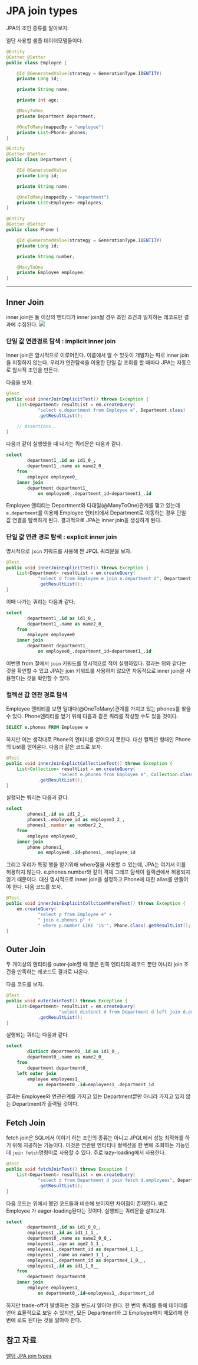 # JPA join types

JPA의 조인 종류를 알아보자.

일단 사용할 샘플 데이터모델들이다.

```java
@Entity
@Getter @Setter
public class Employee {

    @Id @GeneratedValue(strategy = GenerationType.IDENTITY)
    private Long id;

    private String name;

    private int age;

    @ManyToOne
    private Department department;

    @OneToMany(mappedBy = "employee")
    private List<Phone> phones;
}
```

```java
@Entity
@Getter @Setter
public class Department {

    @Id @GeneratedValue
    private Long id;

    private String name;

    @OneToMany(mappedBy = "department")
    private List<Employee> employees;
}
```

```java
@Entity
@Getter @Setter
public class Phone {

    @Id @GeneratedValue(strategy = GenerationType.IDENTITY)
    private Long id;

    private String number;

    @ManyToOne
    private Employee employee;
}
```

---

## Inner Join

inner join은 둘 이상의 엔티티가 inner join될 경우 조인 조건과 일치하는 레코드만 결과에 수집된다.
![](/img/innerjoin.png)

### 단일 값 연관경로 탐색 : implicit inner join
Inner join은 암시적으로 이루어진다. 이름에서 알 수 있듯이 개발자는 따로 inner join을 지정하지 않는다.
우리가 연관탐색을 이용한 단일 값 조회를 할 때마다 JPA는 자동으로 암시적 조인을 만든다.

다음을 보자.
```java
@Test
public void innerJoinImplicitTest() throws Exception {
    List<Department> resultList = em.createQuery(
            "select e.department from Employee e", Department.class)
            .getResultList();

    // Assertions..
}
```
다음과 같이 실행했을 때 나가는 쿼리문은 다음과 같다.
```SQL
select
        department1_.id as id1_0_,
        department1_.name as name2_0_ 
    from
        employee employee0_ 
    inner join
        department department1_ 
            on employee0_.department_id=department1_.id
```
Employee 엔티티는 Department와 다대일(@ManyToOne)관계를 맺고 있는데 `e.department`를 이용해 Employee 엔티티에서 Department로 이동하는 경우 단일 값 연결을 탐색하게 된다. 결과적으로 JPA는 inner join을 생성하게 된다.

### 단일 값 연관 경로 탐색 : explicit inner join
명시적으로 `join` 키워드를 사용해 짠 JPQL 쿼리문을 보자.
```java
@Test
public void innerJoinExplicitTest() throws Exception {
    List<Department> resultList = em.createQuery(
            "select d from Employee e join e.department d", Department.class)
            .getResultList();
}
```
이때 나가는 쿼리는 다음과 같다.
```SQL
select
        department1_.id as id1_0_,
        department1_.name as name2_0_ 
    from
        employee employee0_ 
    inner join
        department department1_ 
            on employee0_.department_id=department1_.id
```
이번엔 from 절에서 `join` 키워드를 명시적으로 적어 실행하였다. 결과는 위와 같다는 것을 확인할 수 있고 JPA는 join 키워드를 사용하지 않으면 자동적으로 inner join을 사용한다는 것을 확인할 수 있다.

### 컬렉션 값 연관 경로 탐색
Employee 엔티티를 보면 일대다(@OneToMany)관계를 가지고 있는 phones를 찾을 수 있다. 
Phone엔티티를 얻기 위해 다음과 같은 쿼리를 작성할 수도 있을 것이다.
```SQL
SELECT e.phones FROM Employee e
```
하지만 이는 생각대로 Phone의 엔티티를 얻어오지 못한다. 대신 컬렉션 형태인 Phone의 List를 얻어온다.
다음과 같은 코드로 보자.
```java
@Test
public void innerJoinExplictCollectionTest() throws Exception {
    List<Collection> resultList = em.createQuery(
                    "select e.phones from Employee e", Collection.class)
            .getResultList();
}
```
실행되는 쿼리는 다음과 같다.
```SQL
select
        phones1_.id as id1_2_,
        phones1_.employee_id as employee3_2_,
        phones1_.number as number2_2_ 
    from
        employee employee0_ 
    inner join
        phone phones1_ 
            on employee0_.id=phones1_.employee_id
```
그리고 우리가 특정 행을 얻기위해 where절을 사용할 수 있는데, JPA는 여기서 이를 허용하지 않는다.
e.phones.number와 같이 객체 그래프 탐색이 컬렉션에서 허용되지 않기 때문이다.
대신 명시적으로 inner join을 설정하고 Phone에 대한 alias를 만들어야 한다. 다음 코드를 보자.

```java
@Test
public void innerJoinExplicitCollctionWhereTest() throws Exception {
    em.createQuery(
            "select p from Employee e" +
            " join e.phones p" +
            " where p.number LIKE '1%'", Phone.class).getResultList();
}
```

## Outer Join
두 개이상의 엔티티를 outer-join할 때 행은 왼쪽 엔티티의 레코드 뿐만 아니라 join 조건을 만족하는 레코드도 결과로 나온다.

다음 코드를 보자.
```java
@Test
public void outerJoinTest() throws Exception {
    List<Department> resultList = em.createQuery(
                    "select distinct d from Department d left join d.employees e", Department.class)
            .getResultList();
}
```
실행되는 쿼리는 다음과 같다.
```SQL
select
        distinct department0_.id as id1_0_,
        department0_.name as name2_0_ 
    from
        department department0_ 
    left outer join
        employee employees1_ 
            on department0_.id=employees1_.department_id
```
결과는 Employee와 연관관계를 가지고 있는 Department뿐만 아니라 가지고 있지 않는 Department가 출력될 것이다. 

## Fetch Join
fetch join은 SQL에서 이야기 하는 조인의 종류는 아니고 JPQL에서 성능 최적화를 하기 위해 지공하는 기능이다. 이것은 연관된 엔티티나 컬렉션을 한 번에 조회하는 기능인데 `join fetch`명령어로 사용할 수 있다. 주로 lazy-loading에서 사용한다.
```java
@Test
public void fetchJoinTest() throws Exception {
    List<Department> resultList = em.createQuery(
            "select d from Department d join fetch d.employees", Department.class)
            .getResultList();
}
```
다음 코드는 위에서 했던 코드들과 비슷해 보이지만 차이점이 존재한다. 바로 Employee 가 eager-loading된다는 것이다. 실행되는 쿼리문을 살펴보자.
```SQL
select
        department0_.id as id1_0_0_,
        employees1_.id as id1_1_1_,
        department0_.name as name2_0_0_,
        employees1_.age as age2_1_1_,
        employees1_.department_id as departme4_1_1_,
        employees1_.name as name3_1_1_,
        employees1_.department_id as departme4_1_0__,
        employees1_.id as id1_1_0__ 
    from
        department department0_ 
    inner join
        employee employees1_ 
            on department0_.id=employees1_.department_id
```
하지만 trade-off가 발생하는 것을 반드시 알아야 한다. 한 번의 쿼리를 통해 데이터를 얻어 효율적으로 보일 수 있지만, 모든 Department와 그 Employee까지 메모리에 한 번에 로드 된다는 것을 알아야 한다.

## 참고 자료
[밸덩 JPA join types](https://www.baeldung.com/jpa-join-types)